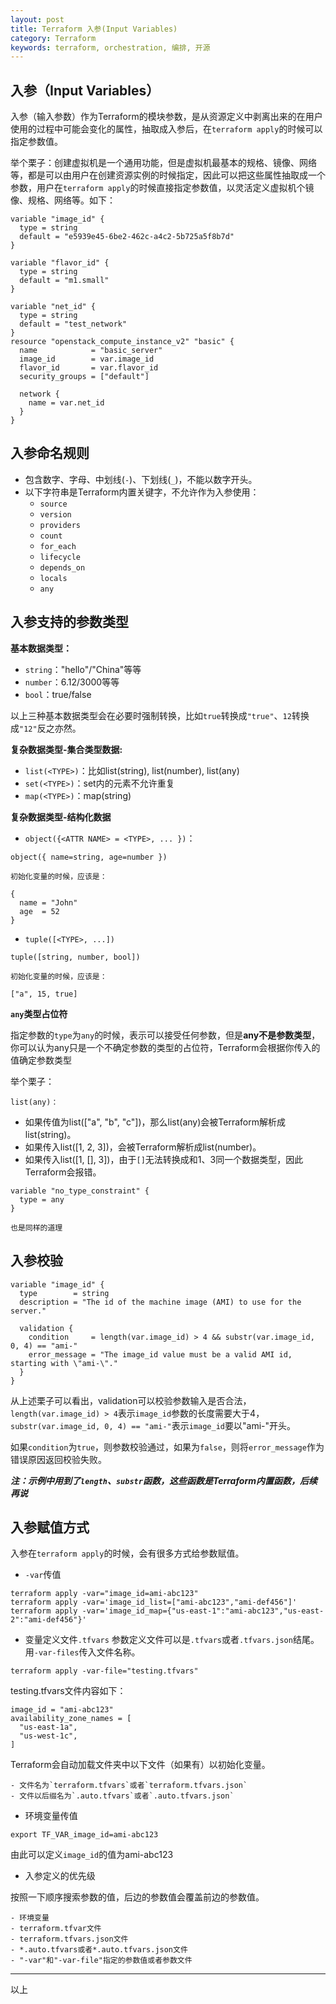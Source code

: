 ```yaml
---
layout: post
title: Terraform 入参(Input Variables)
category: Terraform
keywords: terraform, orchestration, 编排, 开源
---
```


## 入参（Input Variables）

入参（输入参数）作为Terraform的模块参数，是从资源定义中剥离出来的在用户使用的过程中可能会变化的属性，抽取成入参后，在`terraform apply`的时候可以指定参数值。

举个栗子：创建虚拟机是一个通用功能，但是虚拟机最基本的规格、镜像、网络等，都是可以由用户在创建资源实例的时候指定，因此可以把这些属性抽取成一个参数，用户在`terraform apply`的时候直接指定参数值，以灵活定义虚拟机个镜像、规格、网络等。如下：

>
	variable "image_id" {
	  type = string
	  default = "e5939e45-6be2-462c-a4c2-5b725a5f8b7d"
	}
>
	variable "flavor_id" {
	  type = string
	  default = "m1.small"
	}
>
	variable "net_id" {
	  type = string
	  default = "test_network"
	}
	resource "openstack_compute_instance_v2" "basic" {
	  name            = "basic_server"
	  image_id        = var.image_id
	  flavor_id       = var.flavor_id
	  security_groups = ["default"]
>
	  network {
	    name = var.net_id
	  }
	}

## 入参命名规则

* 包含数字、字母、中划线(`-`)、下划线(`_`)，不能以数字开头。
* 以下字符串是Terraform内置关键字，不允许作为入参使用：
	- `source`
	- `version`
	- `providers`
	- `count`
	- `for_each`
	- `lifecycle`
	- `depends_on`
	- `locals`
	- `any`

## 入参支持的参数类型

**基本数据类型：**

* `string`："hello"/"China"等等
* `number`：6.12/3000等等
* `bool`：true/false

以上三种基本数据类型会在必要时强制转换，比如`true`转换成`"true"`、`12`转换成`"12"`反之亦然。

**复杂数据类型-集合类型数据:**

* `list(<TYPE>)`：比如list(string), list(number), list(any)
* `set(<TYPE>)`：set内的元素不允许重复
* `map(<TYPE>)`：map(string)

**复杂数据类型-结构化数据**

* `object({<ATTR NAME> = <TYPE>, ... })`：

> 
	object({ name=string, age=number })
>	
	初始化变量的时候，应该是：
>	
	{
	  name = "John"
	  age  = 52
	}
	
* `tuple([<TYPE>, ...])`

>
	tuple([string, number, bool])
>
	初始化变量的时候，应该是：
>
	["a", 15, true]

**`any`类型占位符**

指定参数的`type`为`any`的时候，表示可以接受任何参数，但是**any不是参数类型**，你可以认为any只是一个不确定参数的类型的占位符，Terraform会根据你传入的值确定参数类型

举个栗子：

>
	list(any)：
* 如果传值为list(["a", "b", "c"])，那么list(any)会被Terraform解析成list(string)。
* 如果传入list([1, 2, 3])，会被Terraform解析成list(number)。
* 如果传入list([1, [], 3])，由于`[]`无法转换成和1、3同一个数据类型，因此Terraform会报错。

>

	variable "no_type_constraint" {
	  type = any
	}
	
	也是同样的道理

## 入参校验

>
	variable "image_id" {
	  type        = string
	  description = "The id of the machine image (AMI) to use for the server."
>
	  validation {
	    condition     = length(var.image_id) > 4 && substr(var.image_id, 0, 4) == "ami-"
	    error_message = "The image_id value must be a valid AMI id, starting with \"ami-\"."
	  }
	}
	
从上述栗子可以看出，validation可以校验参数输入是否合法，`length(var.image_id) > 4`表示`image_id`参数的长度需要大于4，`substr(var.image_id, 0, 4) == "ami-"`表示`image_id`要以"ami-"开头。

如果`condition`为`true`，则参数校验通过，如果为`false`，则将`error_message`作为错误原因返回校验失败。

***注：示例中用到了`length`、`substr`函数，这些函数是Terraform内置函数，后续再说***

## 入参赋值方式

入参在`terraform apply`的时候，会有很多方式给参数赋值。

* `-var`传值

>
	terraform apply -var="image_id=ami-abc123"
	terraform apply -var='image_id_list=["ami-abc123","ami-def456"]'
	terraform apply -var='image_id_map={"us-east-1":"ami-abc123","us-east-2":"ami-def456"}'
	
* 变量定义文件`.tfvars`
参数定义文件可以是`.tfvars`或者`.tfvars.json`结尾。用`-var-files`传入文件名称。

>
	terraform apply -var-file="testing.tfvars"

testing.tfvars文件内容如下：
	
>	
	image_id = "ami-abc123"
	availability_zone_names = [
	  "us-east-1a",
	  "us-west-1c",
	]

Terraform会自动加载文件夹中以下文件（如果有）以初始化变量。

 	- 文件名为`terraform.tfvars`或者`terraform.tfvars.json`
	- 文件以后缀名为`.auto.tfvars`或者`.auto.tfvars.json`

* 环境变量传值

>
	export TF_VAR_image_id=ami-abc123
	
由此可以定义`image_id`的值为ami-abc123

* 入参定义的优先级

按照一下顺序搜索参数的值，后边的参数值会覆盖前边的参数值。

	- 环境变量
	- terraform.tfvar文件
	- terraform.tfvars.json文件
	- *.auto.tfvars或者*.auto.tfvars.json文件
	- "-var"和"-var-file"指定的参数值或者参数文件


---------------------------
以上